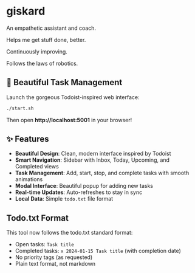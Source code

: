 # giskard

An empathetic assistant and coach. 

Helps me get stuff done, better. 

Continuously improving. 

Follows the laws of robotics.

## 🚀 Beautiful Task Management

Launch the gorgeous Todoist-inspired web interface:

```bash
./start.sh
```

Then open **http://localhost:5001** in your browser!

## ✨ Features

- **Beautiful Design**: Clean, modern interface inspired by Todoist
- **Smart Navigation**: Sidebar with Inbox, Today, Upcoming, and Completed views
- **Task Management**: Add, start, stop, and complete tasks with smooth animations
- **Modal Interface**: Beautiful popup for adding new tasks
- **Real-time Updates**: Auto-refreshes to stay in sync
- **Local Data**: Simple `todo.txt` file format

## Todo.txt Format

This tool now follows the todo.txt standard format:
- Open tasks: `Task title`  
- Completed tasks: `x 2024-01-15 Task title` (with completion date)
- No priority tags (as requested)
- Plain text format, not markdown
